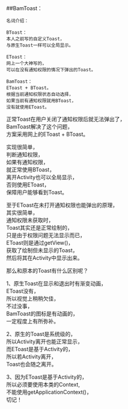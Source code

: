 ##BamToast：

	名词介绍：  
	  
	BToast：  
	本人之前写的自定义Toast，  
	与原生Toast一样可以全局显示。  
	  
	EToast：  
	网上一个大神写的，  
	可以在没有通知权限的情况下弹出的Toast。  
	  
	BamToast：  
	EToast + BToast。  
	根据当前通知权限状态自动选择，  
	如果当前有通知权限就用BToast，  
	没有就使用EToast。  
  
正常Toast在用户关闭了通知权限后就无法弹出了，  
BamToast解决了这个问题，  
方案采用网上的EToast + BToast。  
  
实现很简单，  
判断通知权限，  
如果有通知权限，  
就正常使用BToast，  
离开Activity也可以全局显示，  
否则使用EToast，  
保障用户能够看到Toast。  
  
至于EToast在未打开通知权限也能弹出的原理，  
其实很简单，  
通知权限未获取时，  
Toast其实还是正常绘制的，  
只是由于权限问题无法显示而已，  
EToast则是通过getView()，  
获取了绘制但未显示的Toast，  
然后将其在Activity中显示出来。  
  
那么和原本的Toast有什么区别呢？  
  
1、原生Toast在显示和退出时有渐变动画，  
EToast没有，  
所以视觉上稍稍欠佳，  
不过没事，  
BamToast的图标是有动画的，  
一定程度上有所弥补。  
  
2、原生的Toast是系统级的，  
所以Activity离开也能正常显示，  
而EToast是基于Activity的，  
所以若Activity离开，  
Toast也会随之离开。  
  
3、因为EToast是基于Activity的，  
所以必须要使用本类的Context,  
不能使用getApplicationContext()，  
切记！  